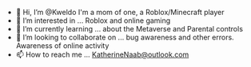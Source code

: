 - 👋 Hi, I’m @Kweldo I'm a mom of one, a Roblox/Minecraft player
- 👀 I’m interested in ... Roblox and online gaming 
- 🌱 I’m currently learning ... about the Metaverse and Parental controls
- 💞️ I’m looking to collaborate on ... bug awareness and other errors. Awareness of online activity
- 📫 How to reach me ... KatherineNaab@outlook.com 

<!---
Kweldo/Kweldo is a ✨ special ✨ repository because its `README.md` (this file) appears on your GitHub profile.
You can click the Preview link to take a look at your changes.
--->
